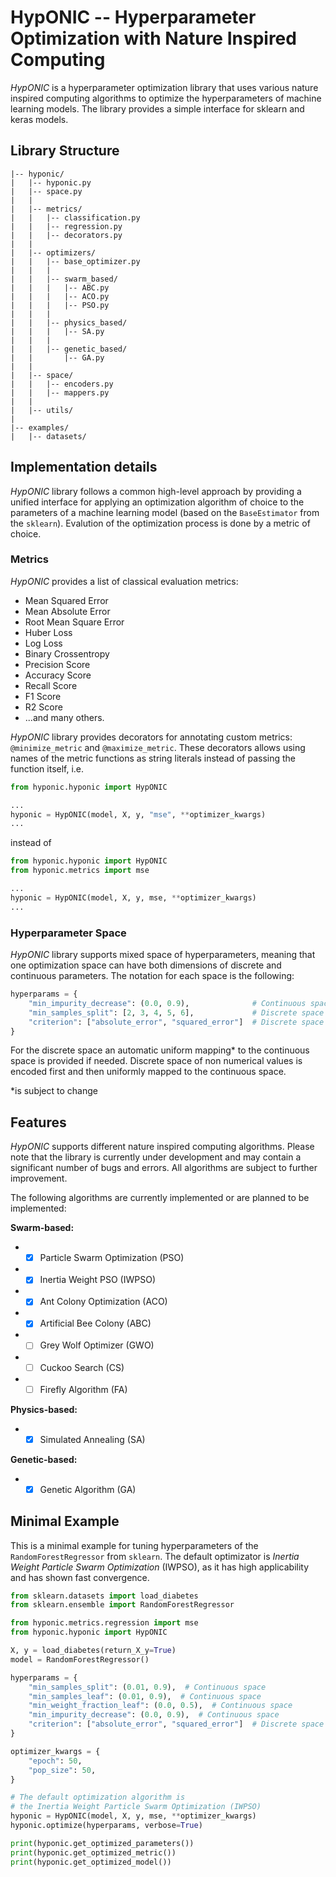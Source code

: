# HypONIC -- Hyperparameter Optimization with Nature Inspired Computing

*HypONIC* is a hyperparameter optimization library that uses various nature inspired computing algorithms to optimize
the hyperparameters of machine learning models. The library provides a simple interface for sklearn and keras models.

## Library Structure
```
|-- hyponic/
|   |-- hyponic.py
|   |-- space.py
|   |
|   |-- metrics/
|   |   |-- classification.py
|   |   |-- regression.py
|   |   |-- decorators.py
|   |
|   |-- optimizers/
|   |   |-- base_optimizer.py
|   |   |
|   |   |-- swarm_based/
|   |   |   |-- ABC.py
|   |   |   |-- ACO.py
|   |   |   |-- PSO.py
|   |   |
|   |   |-- physics_based/
|   |   |   |-- SA.py
|   |   |
|   |   |-- genetic_based/
|   |       |-- GA.py
|   |
|   |-- space/
|   |   |-- encoders.py
|   |   |-- mappers.py
|   |
|   |-- utils/
|
|-- examples/
|   |-- datasets/
```

## Implementation details
*HypONIC* library follows a common high-level approach by providing a unified interface for applying an optimization algorithm
of choice to the parameters of a machine learning model (based on the `BaseEstimator` from the `sklearn`). Evalution of the
optimization process is done by a metric of choice.

### Metrics
*HypONIC* provides a list of classical evaluation metrics:

- Mean Squared Error
- Mean Absolute Error
- Root Mean Square Error
- Huber Loss
- Log Loss
- Binary Crossentropy
- Precision Score
- Accuracy Score
- Recall Score
- F1 Score
- R2 Score
- ...and many others.

*HypONIC* library provides decorators for annotating custom metrics: `@minimize_metric` and `@maximize_metric`. These decorators
allows using names of the metric functions as string literals instead of passing the function itself, i.e.

```python
from hyponic.hyponic import HypONIC

...
hyponic = HypONIC(model, X, y, "mse", **optimizer_kwargs)
...
```

instead of

```python
from hyponic.hyponic import HypONIC
from hyponic.metrics import mse

...
hyponic = HypONIC(model, X, y, mse, **optimizer_kwargs)
...
```

### Hyperparameter Space
*HypONIC* library supports mixed space of hyperparameters, meaning that one optimization space can have both
dimensions of discrete and continuous parameters. The notation for each space is the following:

```python
hyperparams = {
    "min_impurity_decrease": (0.0, 0.9),              # Continuous space -- (lower bound, upper bound)
    "min_samples_split": [2, 3, 4, 5, 6],             # Discrete space   -- a list of values of any type
    "criterion": ["absolute_error", "squared_error"]  # Discrete space   -- a list of values of any type
}
```

For the discrete space an automatic uniform mapping* to the continuous space is provided if needed. Discrete space of
non numerical values is encoded first and then uniformly mapped to the continuous space.

*is subject to change

## Features
*HypONIC* supports different nature inspired computing algorithms.
Please note that the library is currently under development and may contain a significant number of bugs and errors.
All algorithms are subject to further improvement.

The following algorithms are currently implemented or are planned to be implemented:

**Swarm-based:**
- - [x] Particle Swarm Optimization (PSO)
- - [x] Inertia Weight PSO (IWPSO)
- - [x] Ant Colony Optimization (ACO)
- - [x] Artificial Bee Colony (ABC)
- - [ ] Grey Wolf Optimizer (GWO)
- - [ ] Cuckoo Search (CS)
- - [ ] Firefly Algorithm (FA)

**Physics-based:**
- - [x] Simulated Annealing (SA)

**Genetic-based:**
- - [x] Genetic Algorithm (GA)

## Minimal Example

This is a minimal example for tuning hyperparameters of the `RandomForestRegressor` from `sklearn`. The default optimizator is *Inertia Weight Particle Swarm Optimization* (IWPSO), as it has high applicability and has shown fast convergence.

```python
from sklearn.datasets import load_diabetes
from sklearn.ensemble import RandomForestRegressor

from hyponic.metrics.regression import mse
from hyponic.hyponic import HypONIC

X, y = load_diabetes(return_X_y=True)
model = RandomForestRegressor()

hyperparams = {
    "min_samples_split": (0.01, 0.9),  # Continuous space
    "min_samples_leaf": (0.01, 0.9),  # Continuous space
    "min_weight_fraction_leaf": (0.0, 0.5),  # Continuous space
    "min_impurity_decrease": (0.0, 0.9),  # Continuous space
    "criterion": ["absolute_error", "squared_error"]  # Discrete space
}

optimizer_kwargs = {
    "epoch": 50,
    "pop_size": 50,
}

# The default optimization algorithm is
# the Inertia Weight Particle Swarm Optimization (IWPSO)
hyponic = HypONIC(model, X, y, mse, **optimizer_kwargs)
hyponic.optimize(hyperparams, verbose=True)

print(hyponic.get_optimized_parameters())
print(hyponic.get_optimized_metric())
print(hyponic.get_optimized_model())
```
